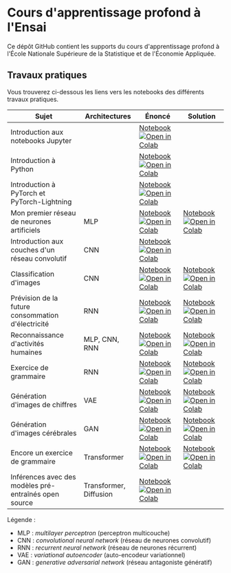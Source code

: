 # Cours d'apprentissage profond à l'Ensai

Ce dépôt GitHub contient les supports du cours d'apprentissage profond à l'École Nationale Supérieure de la Statistique et de l'Économie Appliquée.

## Travaux pratiques

Vous trouverez ci-dessous les liens vers les notebooks des différents travaux pratiques.

| Sujet | Architectures | Énoncé | Solution |
| ----- | ------------- | ------ | -------- |
| Introduction aux notebooks Jupyter | | [Notebook](notebooks/TP_01_Introduction_aux_notebooks_Jupyter.ipynb ) [![Open in Colab](https://colab.research.google.com/assets/colab-badge.svg)](https://colab.research.google.com/github/johannfaouzi/apprentissage-profond-ensea-2025/blob/main/notebooks/TP_01_Introduction_aux_notebooks_Jupyter.ipynb) |      |
| Introduction à Python | | [Notebook](notebooks/TP_02_Introduction_a_Python.ipynb) [![Open in Colab](https://colab.research.google.com/assets/colab-badge.svg)](https://colab.research.google.com/github/johannfaouzi/apprentissage-profond-ensea-2025/blob/main/notebooks/TP_02_Introduction_a_Python.ipynb) |  |
| Introduction à PyTorch et PyTorch-Lightning | | [Notebook](notebooks/TP_03_Introduction_a_PyTorch.ipynb) [![Open in Colab](https://colab.research.google.com/assets/colab-badge.svg)](https://colab.research.google.com/github/johannfaouzi/apprentissage-profond-ensea-2025/blob/main/notebooks/TP_03_Introduction_a_PyTorch.ipynb) |  |
| Mon premier réseau de neurones artificiels | MLP | [Notebook](notebooks/TP_04_Mon_premier_reseau_de_neurones_enonce.ipynb) [![Open in Colab](https://colab.research.google.com/assets/colab-badge.svg)](https://colab.research.google.com/github/johannfaouzi/apprentissage-profond-ensea-2025/blob/main/notebooks/TP_04_Mon_premier_reseau_de_neurones_enonce.ipynb) | [Notebook](notebooks/TP_04_Mon_premier_reseau_de_neurones_solution.ipynb) [![Open in Colab](https://colab.research.google.com/assets/colab-badge.svg)](https://colab.research.google.com/github/johannfaouzi/apprentissage-profond-ensea-2025/blob/main/notebooks/TP_04_Mon_premier_reseau_de_neurones_solution.ipynb) |
| Introduction aux couches d'un réseau convolutif | CNN | [Notebook](notebooks/TP_05_Introduction_aux_CNN.ipynb) [![Open in Colab](https://colab.research.google.com/assets/colab-badge.svg)](https://colab.research.google.com/github/johannfaouzi/apprentissage-profond-ensea-2025/blob/main/notebooks/TP_05_Introduction_aux_CNN.ipynb) |  |
| Classification d'images | CNN | [Notebook](notebooks/TP_06_Classification_images_par_CNN_enonce.ipynb) [![Open in Colab](https://colab.research.google.com/assets/colab-badge.svg)](https://colab.research.google.com/github/johannfaouzi/apprentissage-profond-ensea-2025/blob/main/notebooks/TP_06_Classification_images_par_CNN_enonce.ipynb) | [Notebook](notebooks/TP_06_Classification_images_par_CNN_solution.ipynb) [![Open in Colab](https://colab.research.google.com/assets/colab-badge.svg)](https://colab.research.google.com/github/johannfaouzi/apprentissage-profond-ensea-2025/blob/main/notebooks/TP_06_Classification_images_par_CNN_solution.ipynb) |
| Prévision de la future consommation d'électricité | RNN | [Notebook](notebooks/TP_07_Prevision_future_consommation_electrique_par_RNN_enonce.ipynb) [![Open in Colab](https://colab.research.google.com/assets/colab-badge.svg)](https://colab.research.google.com/github/johannfaouzi/apprentissage-profond-ensea-2025/blob/main/notebooks/TP_07_Prevision_future_consommation_electrique_par_RNN_enonce.ipynb) | [Notebook](notebooks/TP_07_Prevision_future_consommation_electrique_par_RNN_solution.ipynb) [![Open in Colab](https://colab.research.google.com/assets/colab-badge.svg)](https://colab.research.google.com/github/johannfaouzi/apprentissage-profond-ensea-2025/blob/main/notebooks/TP_07_Prevision_future_consommation_electrique_par_RNN_solution.ipynb) |
| Reconnaissance d'activités humaines | MLP, CNN, RNN |[Notebook](notebooks/TP_08_Identification_activite_humaine_enonce.ipynb) [![Open in Colab](https://colab.research.google.com/assets/colab-badge.svg)](https://colab.research.google.com/github/johannfaouzi/apprentissage-profond-ensea-2025/blob/main/notebooks/TP_08_Identification_activite_humaine_enonce.ipynb) | [Notebook](notebooks/TP_08_Identification_activite_humaine_solution.ipynb) [![Open in Colab](https://colab.research.google.com/assets/colab-badge.svg)](https://colab.research.google.com/github/johannfaouzi/apprentissage-profond-ensea-2025/blob/main/notebooks/TP_08_Identification_activite_humaine_solution.ipynb) |
| Exercice de grammaire | RNN | [Notebook](notebooks/TP_09_Exercice_grammaire_par_RNN_enonce.ipynb) [![Open in Colab](https://colab.research.google.com/assets/colab-badge.svg)](https://colab.research.google.com/github/johannfaouzi/apprentissage-profond-ensea-2025/blob/main/notebooks/TP_09_Exercice_grammaire_par_RNN_enonce.ipynb) | [Notebook](notebooks/TP_09_Exercice_grammaire_par_RNN_solution.ipynb) [![Open in Colab](https://colab.research.google.com/assets/colab-badge.svg)](https://colab.research.google.com/github/johannfaouzi/apprentissage-profond-ensea-2025/blob/main/notebooks/TP_09_Exercice_grammaire_par_RNN_solution.ipynb) |
| Génération d'images de chiffres | VAE | [Notebook](notebooks/TP_10_Generation_images_par_VAE_énoncé.ipynb) [![Open in Colab](https://colab.research.google.com/assets/colab-badge.svg)](https://colab.research.google.com/github/johannfaouzi/apprentissage-profond-ensea-2025/blob/main/notebooks/TP_10_Generation_images_par_VAE_énoncé.ipynb) | [Notebook](notebooks/TP_10_Generation_images_par_VAE_solution.ipynb) [![Open in Colab](https://colab.research.google.com/assets/colab-badge.svg)](https://colab.research.google.com/github/johannfaouzi/apprentissage-profond-ensea-2025/blob/main/notebooks/TP_10_Generation_images_par_VAE_solution.ipynb) |
| Génération d'images cérébrales | GAN | [Notebook](notebooks/TP_11_Synthese_images_cerebrales_enonce.ipynb) [![Open in Colab](https://colab.research.google.com/assets/colab-badge.svg)](https://colab.research.google.com/github/johannfaouzi/apprentissage-profond-ensea-2025/blob/main/notebooks/TP_11_Synthese_images_cerebrales_enonce.ipynb) | [Notebook](notebooks/TP_11_Synthese_images_cerebrales_solution.ipynb) [![Open in Colab](https://colab.research.google.com/assets/colab-badge.svg)](https://colab.research.google.com/github/johannfaouzi/apprentissage-profond-ensea-2025/blob/main/notebooks/TP_11_Synthese_images_cerebrales_solution.ipynb) |
| Encore un exercice de grammaire | Transformer | [Notebook](notebooks/TP_12_Exercice_grammaire_par_transformeur_enonce.ipynb) [![Open in Colab](https://colab.research.google.com/assets/colab-badge.svg)](https://colab.research.google.com/github/johannfaouzi/apprentissage-profond-ensea-2025/blob/main/notebooks/TP_12_Exercice_grammaire_par_transformeur_enonce.ipynb) | [Notebook](notebooks/TP_12_Exercice_grammaire_par_transformeur_solution.ipynb) [![Open in Colab](https://colab.research.google.com/assets/colab-badge.svg)](https://colab.research.google.com/github/johannfaouzi/apprentissage-profond-ensea-2025/blob/main/notebooks/TP_12_Exercice_grammaire_par_transformeur_solution.ipynb) |
| Inférences avec des modèles pré-entraînés open source | Transformer, Diffusion | [Notebook](notebooks/TP_13_Inference_avec_modèles_pre-entraines.ipynb ) [![Open in Colab](https://colab.research.google.com/assets/colab-badge.svg)](https://colab.research.google.com/github/johannfaouzi/apprentissage-profond-ensea-2025/blob/main/notebooks/TP_13_Inference_avec_modeles_pre-entraines.ipynb) |      |

Légende :

* MLP : *multilayer perceptron* (perceptron multicouche)
* CNN : *convolutional neural network* (réseau de neurones convolutif)
* RNN : *recurrent neural network* (réseau de neurones récurrent)
* VAE : *variational autoencoder* (auto-encodeur variationnel)
* GAN : *generative adversarial network* (réseau antagoniste génératif)
